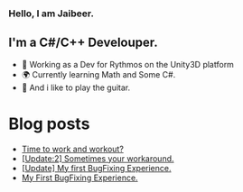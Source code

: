 ### Hello, I am Jaibeer. 

## I'm a C#/C++ Develouper.
- 🏢 Working as a Dev for Rythmos on the Unity3D platform
- 🌍 Currently learning Math and Some C#. 
- 🎸 And i like to play the guitar. 


# Blog posts
<!-- BLOG-POST-LIST:START -->
- [Time to work and workout?](https://medium.com/@jaibeer72/time-to-work-and-workout-e23c594e6ad7?source=rss-36769a784b1e------2)
- [[Update:2] Sometimes your workaround.](https://medium.com/@jaibeer72/update-2-sometimes-your-workaround-f1e3d99b2093?source=rss-36769a784b1e------2)
- [[Update] My first BugFixing Experience.](https://medium.com/@jaibeer72/update-my-first-bugfixing-experience-5f289f169fe8?source=rss-36769a784b1e------2)
- [My First BugFixing Experience.](https://medium.com/@jaibeer72/my-first-bugfixing-experience-84901ed4e0a5?source=rss-36769a784b1e------2)
<!-- BLOG-POST-LIST:END -->
